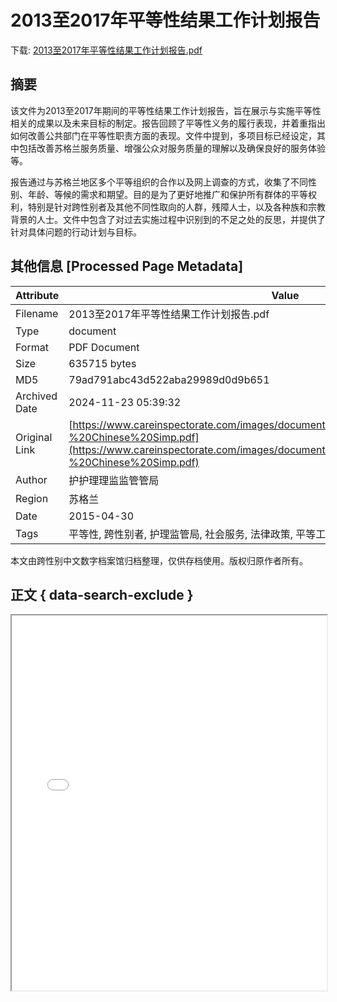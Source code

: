 # 2013至2017年平等性结果工作计划报告

<!-- tcd_download_link -->
下载: <a href="../2013至2017年平等性结果工作计划报告.pdf" download>2013至2017年平等性结果工作计划报告.pdf</a>
<!-- tcd_download_link_end -->

## 摘要

<!-- tcd_abstract -->
该文件为2013至2017年期间的平等性结果工作计划报告，旨在展示与实施平等性相关的成果以及未来目标的制定。报告回顾了平等性义务的履行表现，并着重指出如何改善公共部门在平等性职责方面的表现。文件中提到，多项目标已经设定，其中包括改善苏格兰服务质量、增强公众对服务质量的理解以及确保良好的服务体验等。

报告通过与苏格兰地区多个平等组织的合作以及网上调查的方式，收集了不同性别、年龄、等候的需求和期望。目的是为了更好地推广和保护所有群体的平等权利，特别是针对跨性别者及其他不同性取向的人群，残障人士，以及各种族和宗教背景的人士。文件中包含了对过去实施过程中识别到的不足之处的反思，并提供了针对具体问题的行动计划与目标。

<!-- tcd_abstract_end -->

## 其他信息 [Processed Page Metadata]

| Attribute       | Value                                  |
|-----------------|----------------------------------------|
| Filename        | 2013至2017年平等性结果工作计划报告.pdf                             |
| Type            | document                                 |
| Format          | PDF Document                               |
| Size            | 635715 bytes                           |
| MD5             | 79ad791abc43d522aba29989d0d9b651                                  |
| Archived Date   | 2024-11-23 05:39:32                             |
| Original Link   | [https://www.careinspectorate.com/images/documents/1813/Equality%20Outcomes%20-%20Chinese%20Simp.pdf](https://www.careinspectorate.com/images/documents/1813/Equality%20Outcomes%20-%20Chinese%20Simp.pdf)                         |
| Author          | 护护理理监监管管局                               |
| Region          | 苏格兰                               |
| Date            | 2015-04-30                                 |
| Tags            | 平等性, 跨性别者, 护理监管局, 社会服务, 法律政策, 平等工作计划, 苏格兰, 人权                                 |

本文由跨性别中文数字档案馆归档整理，仅供存档使用。版权归原作者所有。


## 正文 { data-search-exclude }

<!-- tcd_main_text -->
<iframe src="../2013至2017年平等性结果工作计划报告.pdf" width="100%" height="600px">
    <p>无法显示PDF，请下载查看。</p>
</iframe>
<!-- tcd_main_text_end -->

